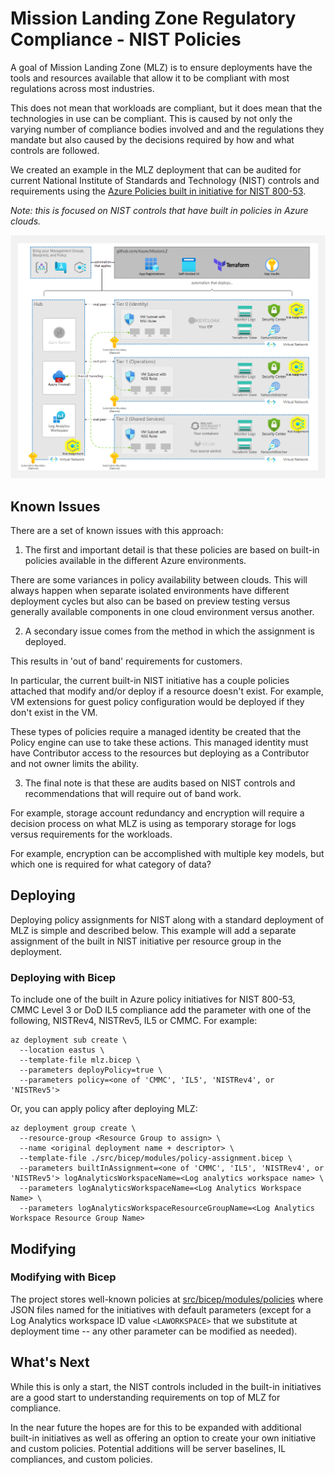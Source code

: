 # Mission Landing Zone Regulatory Compliance - NIST Policies

A goal of Mission Landing Zone (MLZ) is to ensure deployments have the tools and resources available that allow it to be compliant with most regulations across most industries.

This does not mean that workloads are compliant, but it does mean that the technologies in use can be compliant. This is caused by not only the varying number of compliance bodies involved and and the regulations they mandate but also caused by the decisions required by how and what controls are followed.

We created an example in the MLZ deployment that can be audited for current National Institute of Standards and Technology (NIST) controls and requirements using the [Azure Policies built in initiative for NIST 800-53](https://docs.microsoft.com/en-us/azure/governance/policy/samples/nist-sp-800-53-r4).

_Note: this is focused on NIST controls that have built in policies in Azure clouds._

![Policy and the MLZ deployment footprint](images/20210419_missionlz_as_of_Aug2021_Policy.png)

## Known Issues

There are a set of known issues with this approach:

1. The first and important detail is that these policies are based on built-in policies available in the different Azure environments.

There are some variances in policy availability between clouds. This will always happen when separate isolated environments have different deployment cycles but also can be based on preview testing versus generally available components in one cloud environment versus another.

2. A secondary issue comes from the method in which the assignment is deployed.

This results in 'out of band' requirements for customers.

In particular, the current built-in NIST initiative has a couple policies attached that modify and/or deploy if a resource doesn't exist. For example, VM extensions for guest policy configuration would be deployed if they don't exist in the VM.

These types of policies require a managed identity be created that the Policy engine can use to take these actions. This managed identity must have Contributor access to the resources but deploying as a Contributor and not owner limits the ability.

3. The final note is that these are audits based on NIST controls and recommendations that will require out of band work.

For example, storage account redundancy and encryption will require a decision process on what MLZ is using as temporary storage for logs versus requirements for the workloads.

For example, encryption can be accomplished with multiple key models, but which one is required for what category of data?

## Deploying

Deploying policy assignments for NIST along with a standard deployment of MLZ is simple and described below. This example will add a separate assignment of the built in NIST initiative per resource group in the deployment.

### Deploying with Bicep

To include one of the built in Azure policy initiatives for NIST 800-53, CMMC Level 3 or DoD IL5 compliance add the parameter with one of the following, NISTRev4, NISTRev5, IL5 or CMMC. For example:

```plaintext
az deployment sub create \
  --location eastus \
  --template-file mlz.bicep \
  --parameters deployPolicy=true \
  --parameters policy=<one of 'CMMC', 'IL5', 'NISTRev4', or 'NISTRev5'>
```

Or, you can apply policy after deploying MLZ:

```plaintext
az deployment group create \
  --resource-group <Resource Group to assign> \
  --name <original deployment name + descriptor> \
  --template-file ./src/bicep/modules/policy-assignment.bicep \
  --parameters builtInAssignment=<one of 'CMMC', 'IL5', 'NISTRev4', or 'NISTRev5'> logAnalyticsWorkspaceName=<Log analytics workspace name> \
  --parameters logAnalyticsWorkspaceName=<Log Analytics Workspace Name> \
  --parameters logAnalyticsWorkspaceResourceGroupName=<Log Analytics Workspace Resource Group Name>
```

## Modifying

### Modifying with Bicep

The project stores well-known policies at [src/bicep/modules/policies](../src/bicep/modules/policies) where JSON files named for the initiatives with default parameters (except for a Log Analytics workspace ID value `<LAWORKSPACE>` that we substitute at deployment time -- any other parameter can be modified as needed).

## What's Next

While this is only a start, the NIST controls included in the built-in initiatives are a good start to understanding requirements on top of MLZ for compliance.

In the near future the hopes are for this to be expanded with additional built-in initiatives as well as offering an option to create your own initiative and custom policies. Potential additions will be server baselines, IL compliances, and custom policies.
